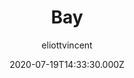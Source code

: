 ---
title: Bay
github: https://github.com/eliottvincent/bay
demo: https://eliottvincent.github.io/bay/
author: eliottvincent
date: 2020-07-19T14:33:30.000Z
ssg:
  - Jekyll
cms:
  - Markdown
archetype:
  - Portfolio
  - Blog
description: Bay is a simple theme for Jekyll.
draft: false
publish_date: '2019-10-24T08:21:45Z'
update_date: '2022-07-30T15:09:16Z'
github_star: 83
github_fork: 235
---
